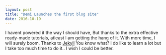 ```yaml
---
layout: post
title: "Demi Launches the first blog site"
date: 2016-10-19
---
```

I havent powered it the way I should have, But thanks to the extra effective ready-made tutorials, atleast I am getting the hang of it. With more time, I will surely boom. Thanks to [Jekyll](http://jekyllrb.com)
You know what? I do like to learn a lot but I take too much time to do it.. I wish I could be better. 
